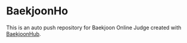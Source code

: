 # BaekjoonHo
This is an auto push repository for Baekjoon Online Judge created with [BaekjoonHub](https://github.com/BaekjoonHub/BaekjoonHub).
